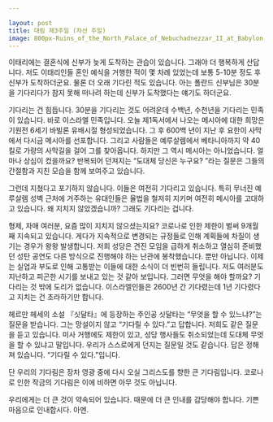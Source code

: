 ```yaml
---

layout: post
title: 대림 제3주일 (자선 주일)
image: 800px-Ruins_of_the_North_Palace_of_Nebuchadnezzar_II_at_Babylon,_Saddam's_palace_appear_on_the_background.jpg
---
```



이태리에는 결혼식에 신부가 늦게 도착하는 관습이 있습니다. 그래야 더 행복하게 산답니다. 저도 이태리인들 혼인 예식을 거행한 적이 몇 차례 있었는데 보통 5-10분 정도 후 신부가 도착하더군요. 물론 더 오래 기다린 적도 있습니다. 아는 폴란드 신부님은 30분을 기다리다가 참지 못해 떠나려 하는데 신부가 도착했다는 얘기도 하더군요.

기다리는 건 힘듭니다. 30분을 기다리는 것도 어려운데 수백년, 수천년을 기다리는 민족이 있습니다. 바로 이스라엘 민족입니다. 오늘 제1독서에서 나오는 메시아에 대한 희망은 기원전 6세기 바빌론 유배시절 형성되었습니다. 그 후 600백 년이 지난 후 요한이 사막에서 다시금 메시아를 선포합니다. 그리고 사람들은 예루살렘에서 베타니아까지 약 40킬로 가량의 사막길을 걸어 그를 찾아옵니다. 하지만 그 역시 메시아는 아니었습니다. 얼마나 상심이 컸을까요? 반복되어 던져지는 “도대체 당신은 누구요? ”라는 질문은 그들의 간절함과 지친 모습을 함께 보여주고 있습니다.

그런데 지쳤다고 포기하지 않습니다. 이들은 여전히 기다리고 있습니다. 특히 무너진 예루살렘 성벽 근처에 거주하는 유대인들은 율법을 철저히 지키며 여전히 메시아를 고대하고 있습니다. 왜 지치지 않았겠습니까? 그래도 기다리는 겁니다.

형제, 자매 여러분, 요즘 많이 지치지 않으셨는지요? 코로나로 인한 제한이 벌써 9개월 째 지속되고 있습니다. 게다가 지속적으로 변경되는 규정들로 인해 계획들에 차질이 생기는 경우가 왕왕 발생합니다. 저희 성당은 견진 모임을 급하게 취소하고 열심히 준비했던 성탄 공연도 다른 방식으로 진행해야 하는 난관에 봉착했습니다. 뿐만 아닙니다. 이제는 실업과 부도로 인해 고통받는 이들에 대한 소식이 더 빈번히 들립니다. 저도 여러분도 지난하고 피곤한 시기를 보내고 있는 것 같아 보입니다.
그러면 무엇을 해야 할까요? 기다리는 것 밖에 도리가 없습니다. 이스라엘인들은 2600년 간 기다렸는데 1년 기다렸다고 지치는 건 초라하기만 합니다.

헤르만 헤세의 소설 『싯달타』에 등장하는 주인공 싯달타는 “무엇을 할 수 있느냐?”는 질문을 받습니다. 그는 망설이지 않고 “기다릴 수 있다.”고 답합니다. 저희도 같은 질문을 듣고 있습니다. 미사 거행에도 제한이 있고, 성당 행사들도 취소되었는데 도대체 무엇을 할 수 있냐고 말입니다. 우리가 스스로에게 던지는 질문일 것도 같습니다. 답은 정해져 있습니다. “기다릴 수 있다.”입니다.

단 우리의 기다림은 장차 영광 중에 다시 오실 그리스도를 향한 큰 기다림입니다. 코로나로 인한 작금의 기다림은 이에 비하면 아무 것도 아닙니다.

우리에게는 더 큰 것이 약속되어 있습니다. 때문에 더 큰 인내를 감당해야 합니다. 기쁜 마음으로 인내합시다. 아멘.
